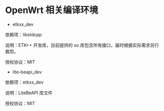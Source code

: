 # OpenWrt 相关编译环境

+ etkxx_dev

依赖项：libstdcpp

说明：ETK++ 开发库，目前提供的 so 库包含所有接口，届时根据实际需求另行裁剪。

授权协议：MIT

+ lite-beapi_dev

依赖项：etkxx_dev

说明：LiteBeAPI 库文件

授权协议：MIT

